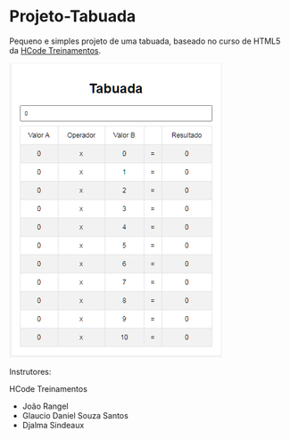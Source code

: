 # Projeto-Tabuada
Pequeno e simples projeto de uma tabuada, baseado no curso de HTML5 da <a href = https://hcode.com.br/>HCode Treinamentos</a>.

<img src="https://github.com/nandacruz/Projeto-Tabuada/blob/master/Tabuada/project_img/Screenshot.png">

Instrutores: 

HCode Treinamentos

- João Rangel
- Glaucio Daniel Souza Santos
- Djalma Sindeaux
